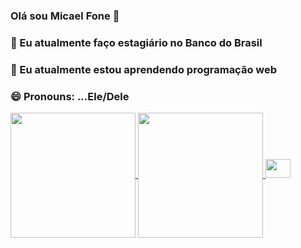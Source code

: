 ### Olá sou Micael Fone 👋



### 🔭 Eu atualmente faço estagiário no Banco do Brasil
###  🌱 Eu atualmente estou aprendendo programação web
###  😄 Pronouns: ...Ele/Dele
<a href="https://github.com/anuraghazra/github-readme-stats">
  <img height=200 align="center" src="https://github-readme-stats.vercel.app/api?username=MIcaelFone" />
</a>
<a href="https://github.com/anuraghazra/convoychat">
  <img height=200 align="center" src="https://github-readme-stats.vercel.app/api/top-langs?username=MIcaelFone&layout=compact&langs_count=8&card_width=320" />
</a>
<div style="display:inline-block"><br>
  <img src="https://cdn.jsdelivr.net/gh/devicons/devicon/icons/python/python-original-wordmark.svg" height=30 width=40>
</div>
